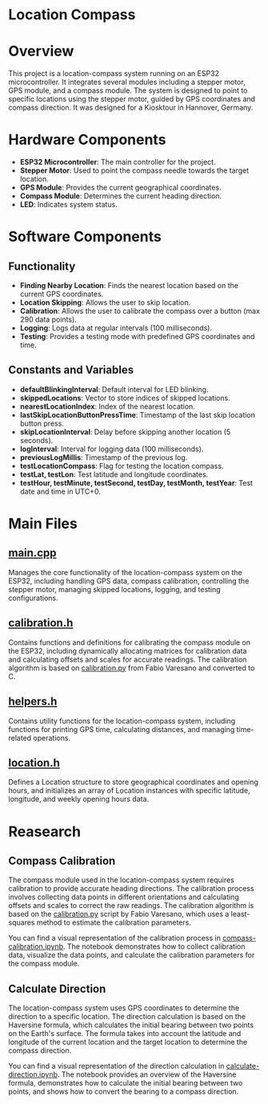 # Location Compass

# Overview

This project is a location-compass system running on an ESP32 microcontroller. It integrates several modules including a stepper motor, GPS module, and a compass module. The system is designed to point to specific locations using the stepper motor, guided by GPS coordinates and compass direction. It was designed for a Kiosktour in Hannover, Germany.

# Hardware Components

- **ESP32 Microcontroller**: The main controller for the project.
- **Stepper Motor**: Used to point the compass needle towards the target location.
- **GPS Module**: Provides the current geographical coordinates.
- **Compass Module**: Determines the current heading direction.
- **LED**: Indicates system status.

# Software Components

## Functionality
- **Finding Nearby Location**: Finds the nearest location based on the current GPS coordinates.
- **Location Skipping**: Allows the user to skip location.
- **Calibration**: Allows the user to calibrate the compass over a button (max 290 data points).
- **Logging**: Logs data at regular intervals (100 milliseconds).
- **Testing**: Provides a testing mode with predefined GPS coordinates and time.

## Constants and Variables
- **defaultBlinkingInterval**: Default interval for LED blinking.
- **skippedLocations**: Vector to store indices of skipped locations.
- **nearestLocationIndex**: Index of the nearest location.
- **lastSkipLocationButtonPressTime**: Timestamp of the last skip location button press.
- **skipLocationInterval**: Delay before skipping another location (5 seconds).
- **logInterval**: Interval for logging data (100 milliseconds).
- **previousLogMillis**: Timestamp of the previous log.
- **testLocationCompass**: Flag for testing the location compass.
- **testLat, testLon**: Test latitude and longitude coordinates.
- **testHour, testMinute, testSecond, testDay, testMonth, testYear**: Test date and time in UTC+0.

# Main Files

## [main.cpp](platformio/location-compass/src/main.cpp)
Manages the core functionality of the location-compass system on the ESP32, including handling GPS data, compass calibration, controlling the stepper motor, managing skipped locations, logging, and testing configurations.

## [calibration.h](platformio/location-compass/src/calibration.h)
Contains functions and definitions for calibrating the compass module on the ESP32, including dynamically allocating matrices for calibration data and calculating offsets and scales for accurate readings. The calibration algorithm is based on [calibration.py](scripts/compass-calibration/calibration.py) from Fabio Varesano and converted to C.

## [helpers.h](platformio/location-compass/src/helpers.h)
Contains utility functions for the location-compass system, including functions for printing GPS time, calculating distances, and managing time-related operations.

## [location.h](platformio/location-compass/src/location.h)
Defines a Location structure to store geographical coordinates and opening hours, and initializes an array of Location instances with specific latitude, longitude, and weekly opening hours data.

# Reasearch
## Compass Calibration
The compass module used in the location-compass system requires calibration to provide accurate heading directions. The calibration process involves collecting data points in different orientations and calculating offsets and scales to correct the raw readings. The calibration algorithm is based on the [calibration.py](scripts/compass-calibration/calibration.py) script by Fabio Varesano, which uses a least-squares method to estimate the calibration parameters.

You can find a visual representation of the calibration process in [compass-calibration.ipynb](scripts/compass-calibration/compass-calibration.ipynb). The notebook demonstrates how to collect calibration data, visualize the data points, and calculate the calibration parameters for the compass module.

## Calculate Direction
The location-compass system uses GPS coordinates to determine the direction to a specific location. The direction calculation is based on the Haversine formula, which calculates the initial bearing between two points on the Earth's surface. The formula takes into account the latitude and longitude of the current location and the target location to determine the compass direction.

You can find a visual representation of the direction calculation in [calculate-direction.ipynb](scripts/location-data/calculate-direction.ipynb). The notebook provides an overview of the Haversine formula, demonstrates how to calculate the initial bearing between two points, and shows how to convert the bearing to a compass direction.

